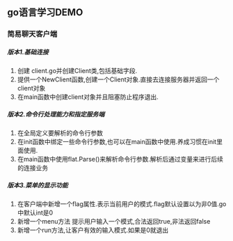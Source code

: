## go语言学习DEMO

### 简易聊天客户端


##### 版本1.基础连接
1. 创建 client.go并创建Client类,包括基础字段.
2. 提供一个NewClient函数,创建一个Client对象.直接去连接服务器并返回一个client对象
3. 在main函数中创建client对象并且阻塞防止程序退出.


##### 版本2.命令行处理能力和指定服务端
1. 在全局定义要解析的命令行参数
2. 在init函数中绑定一些命令行参数,也可以在main函数中使用.养成习惯在init里面使用.
3. 在main函数中使用flat.Parse()来解析命令行参数.解析后通过变量来进行后续的连接业务

##### 版本3.菜单的显示功能
1. 在客户端中新增一个flag属性.表示当前用户的模式.flag默认设置以为非0值.go中默认int是0
2. 新增一个menu方法 提示用户输入一个模式,合法返回true,非法返回false
3. 新增一个run方法,让客户有效的输入模式.如果是0就退出

